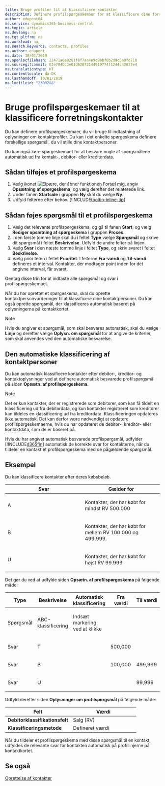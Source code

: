 ```yaml
---
title: Bruge profiler til at klassificere kontakter
description: Definere profilspørgeskemaer for at klassificere dine forretningskontakter
author: edupont04
ms.service: dynamics365-business-central
ms.topic: article
ms.devlang: na
ms.tgt_pltfrm: na
ms.workload: na
ms.search.keywords: contacts, profiles
ms.author: edupont
ms.date: 10/01/2019
ms.openlocfilehash: 22471a6e0281f6f7aa4e9c9bbf0b2d9c5a0fd710
ms.sourcegitcommit: 02e704bc3e01d62072144919774f1244c42827e4
ms.translationtype: HT
ms.contentlocale: da-DK
ms.lasthandoff: 10/01/2019
ms.locfileid: "2309288"
---
```

# <a name="use-profile-questionnaires-to-classify-business-contacts"></a>Bruge profilspørgeskemaer til at klassificere forretningskontakter
Du kan definere profilspørgeskemaer, du vil bruge til indtastning af oplysninger om kontaktprofiler. Du kan i det enkelte spørgeskema definere forskellige spørgsmål, du vil stille dine kontaktpersoner.  

Du kan også køre spørgeskemaet for at besvare nogle af spørgsmålene automatisk ud fra kontakt-, debitor- eller kreditordata.  

## <a name="to-add-a-profile-questionnaire"></a>Sådan tilføjes et profilspørgeskema
1.  Vælg ikonet ![Elpære, der åbner funktionen Fortæl mig](media/ui-search/search_small.png "Fortæl mig, hvad du vil foretage dig"), angiv **Opsætning af spørgeskema**, og vælg derefter det relaterede link.  
2.  Under fanen **Startside** i gruppen **Ny** skal du vælge **Ny**.  
3.  Udfyld felterne efter behov. [!INCLUDE[tooltip-inline-tip](includes/tooltip-inline-tip_md.md)]  

## <a name="to-add-questions-to-a-profile-questionnaire"></a>Sådan føjes spørgsmål til et profilspørgeskema
1.  Vælg det relevante profilspørgeskema, og gå til fanen **Start**, og vælg **Rediger opsætning af spørgeskema** i gruppen **Proces**.  
2.  I den første tomme linje skal du i feltet **Type** vælge **Spørgsmål** og skrive dit spørgsmål i feltet **Beskrivelse**. Udfyld de andre felter på linjen.  
3.  Vælg **Svar** i den næste tomme linje i feltet **Type**, og skriv svaret i feltet **Beskrivelse**.  
4.  Vælg prioriteten i feltet **Prioritet**. I felterne **Fra-værdi** og **Til-værdi** defineres et interval. Kontakter, der modtager point inden for det angivne interval, får svaret.  

Gentag disse trin for at indtaste alle spørgsmål og svar i profilspørgeskemaet.

Når du har oprettet et spørgeskema, skal du oprette kontaktpersonvurderinger til at klassificere dine kontaktpersoner. Du kan også oprette spørgsmål, der klassificeres automatisk baseret på oplysningerne på kontaktkortet.  

> [!NOTE]
> Hvis du angiver et spørgsmål, som skal besvares automatisk, skal du vælge <STRONG>Linje</STRONG> og derefter vælge <STRONG>Oplysn. om spørgsmål</STRONG> for at angive de kriterier, som skal anvendes ved den automatiske besvarelse.

## <a name="the-automatic-classification-of-contacts"></a>Den automatiske klassificering af kontaktpersoner
Du kan automatisk klassificere kontakter efter debitor-, kreditor- og kontaktoplysninger ved at definere automatisk besvarede profilspørgsmål på siden **Opsætn. af profilspørgeskema**.  

> [!NOTE]
> Det er kun kontakter, der er registrerede som debitorer, som kan få tildelt en klassificering ud fra debitordata, og kun kontakter registreret som kreditorer kan tildeles en klassificering ud fra kreditordata. Klassificeringen opdateres ikke automatisk. Det kan derfor være nødvendigt at opdatere profilspørgeskemaerne, hvis du har opdateret de debitor-, kreditor- eller kontaktdata, som de er baseret på.  

Hvis du har angivet automatisk besvarede profilspørgsmål, udfylder [!INCLUDE[d365fin](includes/d365fin_md.md)] automatisk de korrekte svar for kontakterne, når du tildeler en kontakt et profilspørgeskema med de pågældende spørgsmål.  

## <a name="example"></a>Eksempel
Du kan klassificere kontakter efter deres købsbeløb.

<table>
<colgroup>
<col style="width: 50%" />
<col style="width: 50%" />
</colgroup>
<thead>
<tr class="header">
<th><strong>Svar</strong></th>
<th><strong>Gælder for</strong></th>
</tr>
</thead>
<tbody>
<tr class="odd">
<td><p>A</p></td>
<td><p>Kontakter, der har købt for mindst RV 500.000</p></td>
</tr>
<tr class="even">
<td><p>B</p></td>
<td><p>Kontakter, der har købt for mellem RV 100.000 og 499.999.</p></td>
</tr>
<tr class="odd">
<td><p>U</p></td>
<td><p>Kontakter, der har købt for højst RV 99.999</p></td>
</tr>
</tbody>
</table>

Det gør du ved at udfylde siden **Opsætn. af profilspørgeskema** på følgende måde:


<table>
<colgroup>
<col style="width: 20%" />
<col style="width: 20%" />
<col style="width: 20%" />
<col style="width: 20%" />
<col style="width: 20%" />
</colgroup>
<thead>
<tr class="header">
<th><strong>Type</strong></th>
<th><strong>Beskrivelse</strong></th>
<th><strong>Automatisk klassificering</strong></th>
<th><strong>Fra værdi</strong></th>
<th><strong>Til værdi</strong></th>
</tr>
</thead>
<tbody>
<tr class="odd">
<td><p>Spørgsmål</p></td>
<td><p>ABC-klassificering</p></td>
<td><p>Indsæt markering ved at klikke</p></td>
<td><p> </p></td>
<td><p> </p></td>
</tr>
<tr class="even">
<td><p>Svar</p></td>
<td><p>T</p></td>
<td><p> </p></td>
<td><p>500,000</p></td>
<td><p> </p></td>
</tr>
<tr class="odd">
<td><p>Svar</p></td>
<td><p>B</p></td>
<td><p> </p></td>
<td><p>100,000</p></td>
<td><p>499,999</p></td>
</tr>
<tr class="even">
<td><p>Svar</p></td>
<td><p>U</p></td>
<td><p> </p></td>
<td><p> </p></td>
<td><p>99,999</p></td>
</tr>
</tbody>
</table>

Udfyld derefter siden **Oplysninger om profilspørgsmål** på følgende måde:
<table>
<colgroup>
<col style="width: 50%" />
<col style="width: 50%" />
</colgroup>
<thead>
<tr class="header">
<th><strong>Felt</strong></th>
<th><strong>Værdi</strong></th>
</tr>
</thead>
<tbody>
<tr>
<td><strong>Debitorklassifikationsfelt</strong></td>
<td><emphasis>Salg (RV)</emphasis></td>
</tr>
<tr>
<td><strong>Klassificeringsmetode</strong></td>
<td><emphasis>Defineret værdi</emphasis></td>
</tr>
</tbody>
</table>

Når du tildeler et profilspørgeskema med disse spørgsmål til en kontakt, udfyldes de relevante svar for kontakten automatisk på profillinjerne på kontaktkortet.

## <a name="see-also"></a>Se også
[Oprettelse af kontakter](marketing-create-contact-companies.md)  
